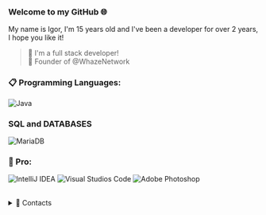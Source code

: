 ### Welcome to my GitHub 🌐

My name is Igor, I'm 15 years old and I've been a developer for over 2 years, I hope you like it!

> 🔭 I'm a full stack developer! <br/>
> 💼 Founder of @WhazeNetwork

### 📋 Programming Languages:
   ![Java](https://cdn.jsdelivr.net/gh/devicons/devicon/icons/java/java-plain.svg)

### SQL and DATABASES

  ![MariaDB](https://mariadb.com/about-us/logos/)

### 📄 Pro:

  ![IntelliJ IDEA](https://img.shields.io/badge/IntelliJ_IDEA-000000.svg?style=for-the-badge&logo=intellij-idea&logoColor=white)
  ![Visual Studios Code](https://img.shields.io/badge/Visual_Studio_Code-0078D4?style=for-the-badge&logo=visual%20studio%20code&logoColor=white)
  ![Adobe Photoshop](https://img.shields.io/badge/Adobe%20Photoshop-31A8FF?style=for-the-badge&logo=Adobe%20Photoshop&logoColor=black)

<br/>
<details>
  <summary>💬 Contacts</summary>
   </br> <img align="left" alt="Discord" target="blank" width="20px" src="https://raw.githubusercontent.com/anuraghazra/anuraghazra/master/assets/discord-round.svg"
   <string>Cadinho</string>
</details> 

